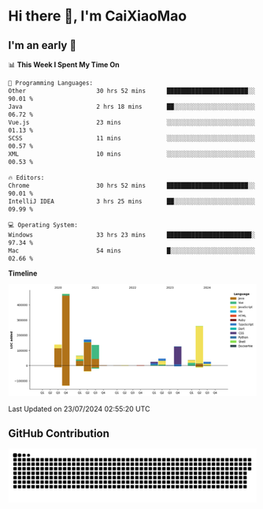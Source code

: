 # Hi there 👋, I'm CaiXiaoMao

## I'm an early 🐤
<!--START_SECTION:waka-->
📊 **This Week I Spent My Time On** 

```text
💬 Programming Languages: 
Other                    30 hrs 52 mins      ███████████████████████░░   90.01 % 
Java                     2 hrs 18 mins       ██░░░░░░░░░░░░░░░░░░░░░░░   06.72 % 
Vue.js                   23 mins             ░░░░░░░░░░░░░░░░░░░░░░░░░   01.13 % 
SCSS                     11 mins             ░░░░░░░░░░░░░░░░░░░░░░░░░   00.57 % 
XML                      10 mins             ░░░░░░░░░░░░░░░░░░░░░░░░░   00.53 % 

🔥 Editors: 
Chrome                   30 hrs 52 mins      ███████████████████████░░   90.01 % 
IntelliJ IDEA            3 hrs 25 mins       ██░░░░░░░░░░░░░░░░░░░░░░░   09.99 % 

💻 Operating System: 
Windows                  33 hrs 23 mins      ████████████████████████░   97.34 % 
Mac                      54 mins             █░░░░░░░░░░░░░░░░░░░░░░░░   02.66 % 
```

**Timeline**

![Lines of Code chart](https://raw.githubusercontent.com/caixiaomao/caixiaomao/main/assets/bar_graph.png)


 Last Updated on 23/07/2024 02:55:20 UTC
<!--END_SECTION:waka-->

## GitHub Contribution
<picture>
  <source media="(prefers-color-scheme: dark)" srcset="/dist/snake/github-contribution-grid-snake-dark.svg" />
  <source media="(prefers-color-scheme: light)" srcset="/dist/snake/github-contribution-grid-snake.svg" />
  <img alt="github contribution grid snake animation" src="/dist/snake/github-contribution-grid-snake.svg" />
</picture>
